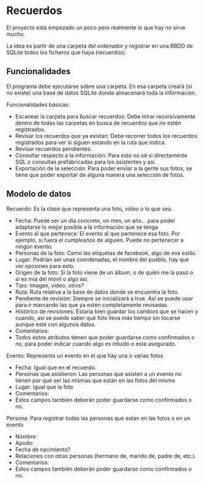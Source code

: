 # Recuerdos

El proyecto está empezado un poco pero realmente lo que hay no sirve mucho.

La idea es partir de una carpeta del ordenador y registrar en una BBDD de SQLite todos los ficheros que haya (recuerdos).

## Funcionalidades

El programa debe ejecutarse sobre una carpeta. En esa carpeta creará (si no existe) una base de datos SQLite donde almacenará toda la información.

Funcionalidades básicas:
 - Escanear la carpeta para buscar recuerdos: Debe mirar recursivamente dentro de todas las carpetas en busca de recuerdos que no estén registrados.
 - Revisar los recuerdos que ya existan: Debe recorrer todos los recuerdos registrados para ver si siguen estando en la ruta que indica.
 - Revisar recuerdos pendientes.
 - Consultar respecto a la información: Para esto no sé si directamente SQL o consultas prefabricadas para los asistentes y así.
 - Exportación de la selección: Para poder enviar a la gente sus fotos, se tiene que poder exportar de alguna manera una selección de fotos.

## Modelo de datos

Recuerdo: Es la clase que representa una foto, vídeo o lo que sea.

 - Fecha: Puede ser un día concreto, un mes, un año... para poder adaptarse lo mejor posible a la información que se tenga
 - Evento al que pertenece: El evento al que pertenece esa foto. Por ejemplo, si fuera el cumpleaños de alguien. Puede no pertenecer a ningún evento.
 - Personas de la foto: Como las etiquetas de facebook, algo de ese estilo.
 - Lugar: Podrían ser unas coordenadas, el nombre del pueblo, hay que ver opciones para esto.
 - Origen de la foto: Si la foto viene de un álbum, o de quién me la pasó o si es mía del móvil o algo así.
 - Tipo: Imagen, vídeo, otros?
 - Ruta: Ruta relativa a la base de datos donde se encuentra la foto.
 - Pendiente de revisión: Siempre se inicializará a true. Así se puede usar para ir marcando las que ya estén completamente revisadas.
 - Histórico de revisiones: Estaría bien guardar los cambios que se hacen y cuando, así se puede saber qué foto lleva más tiempo sin tocarse aunque esté con algunos datos.
 - Comentarios: 
 - Todos estos atributos tienen que poder guardarse como confirmados o no, para poder indicar cuando algo es intuido o está asegurado.

Evento: Representa un evento en el que hay una o varias fotos
 - Fecha: Igual que en el recuerdo.
 - Personas que asistieron: Las personas que asisten a un evento no tienen por qué ser las mismas que están en las fotos del mismo
 - Lugar: Igual que la foto
 - Comentarios: 
 - Estos campos también deberán poder guardarse como confirmados o no.

Persona: Para registrar todas las personas que están en las fotos o en un evento
 - Nombre: 
 - Apodo:
 - Fecha de nacimiento?
 - Relaciones con otras personas (hermano de, marido de, padre de, etc.).
 - Comentarios: 
 - Estos campos también deberán poder guardarse como confirmados o no.